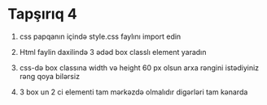 # Tapşırıq 4

1. css papqanın içində style.css faylını import edin

2. Html faylin daxilində 3 ədəd box classlı element yaradın

3. css-də box classına width və height 60 px olsun arxa rəngini istədiyiniz rəng qoya bilərsiz

4. 3 box un 2 ci elementi tam mərkəzdə olmalıdır digərləri tam kənarda


